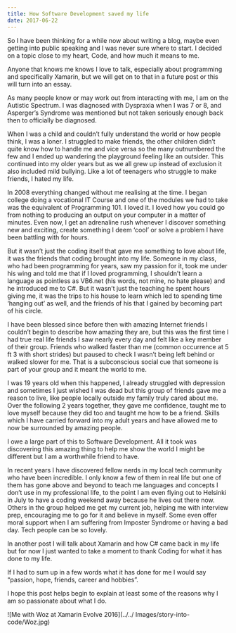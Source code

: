 ```yaml
---  
title: How Software Development saved my life
date: 2017-06-22
---
```




So I have been thinking for a while now about writing a blog, maybe even getting into public speaking and I was never sure where to start. I decided on a topic close to my heart, Code, and how much it means to me.

Anyone that knows me knows I love to talk, especially about programming and specifically Xamarin, but we will get on to that in a future post or this will turn into an essay.

As many people know or may work out from interacting with me, I am on the Autistic Spectrum. I was diagnosed with Dyspraxia when I was 7 or 8, and Asperger’s Syndrome was mentioned but not taken seriously enough back then to officially be diagnosed.

When I was a child and couldn’t fully understand the world or how people think, I was a loner. I struggled to make friends, the other children didn’t quite know how to handle me and vice versa so the many outnumbered the few and I ended up wandering the playground feeling like an outsider. This continued into my older years but as we all grew up instead of exclusion it also included mild bullying. Like a lot of teenagers who struggle to make friends, I hated my life.

In 2008 everything changed without me realising at the time. I began college doing a vocational IT Course and one of the modules we had to take was the equivalent of Programming 101. I loved it. I loved how you could go from nothing to producing an output on your computer in a matter of minutes. Even now, I get an adrenaline rush whenever I discover something new and exciting, create something I deem ‘cool’ or solve a problem I have been battling with for hours.

But it wasn’t just the coding itself that gave me something to love about life, it was the friends that coding brought into my life. Someone in my class, who had been programming for years, saw my passion for it, took me under his wing and told me that if I loved programming, I shouldn’t learn a language as pointless as VB6.net (his words, not mine, no hate please) and he introduced me to C#. But it wasn’t just the teaching he spent hours giving me, it was the trips to his house to learn which led to spending time ‘hanging out’ as well, and the friends of his that I gained by becoming part of his circle.

I have been blessed since before then with amazing Internet friends I couldn’t begin to describe how amazing they are, but this was the first time I had true real life friends I saw nearly every day and felt like a key member of their group. Friends who walked faster than me (common occurrence at 5 ft 3 with short strides) but paused to check I wasn’t being left behind or walked slower for me. That is a subconscious social cue that someone is part of your group and it meant the world to me.

I was 19 years old when this happened, I already struggled with depression and sometimes I just wished I was dead but this group of friends gave me a reason to live, like people locally outside my family truly cared about me. Over the following 2 years together, they gave me confidence, taught me to love myself because they did too and taught me how to be a friend. Skills which I have carried forward into my adult years and have allowed me to now be surrounded by amazing people.

I owe a large part of this to Software Development. All it took was discovering this amazing thing to help me show the world I might be different but I am a worthwhile friend to have.

In recent years I have discovered fellow nerds in my local tech community who have been incredible. I only know a few of them in real life but one of them has gone above and beyond to teach me languages and concepts I don’t use in my professional life, to the point I am even flying out to Helsinki in July to have a coding weekend away because he lives out there now. Others in the group helped me get my current job, helping me with interview prep, encouraging me to go for it and believe in myself. Some even offer moral support when I am suffering from Imposter Syndrome or having a bad day. Tech people can be so lovely.

In another post I will talk about Xamarin and how C# came back in my life but for now I just wanted to take a moment to thank Coding for what it has done to my life.

If I had to sum up in a few words what it has done for me I would say “passion, hope, friends, career and hobbies”.

I hope this post helps begin to explain at least some of the reasons why I am so passionate about what I do.

![Me with Woz at Xamarin Evolve 2016](../../ Images/story-into-code/Woz.jpg)
